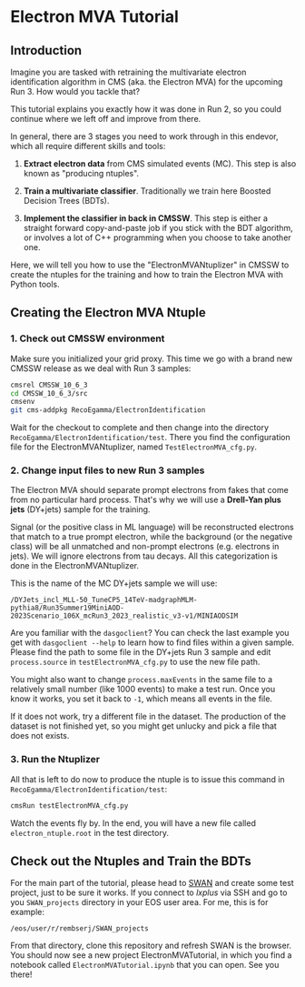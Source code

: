 # Electron MVA Tutorial

## Introduction

Imagine you are tasked with retraining the multivariate electron identification algorithm in CMS (aka. the Electron MVA) for the upcoming Run 3. How would you tackle that?

This tutorial explains you exactly how it was done in Run 2, so you could continue where we left off and improve from there.

In general, there are 3 stages you need to work through in this endevor, which all require different skills and tools:

1. **Extract electron data** from CMS simulated events (MC). This step is also known as "producing ntuples".

2. **Train a multivariate classifier**. Traditionally we train here Boosted Decision Trees (BDTs).
   
3. **Implement the classifier in back in CMSSW**. This step is either a straight forward copy-and-paste job if you stick with the BDT algorithm, or involves a lot of C++ programming when you choose to take another one.
   
Here, we will tell you how to use the "ElectronMVANtuplizer" in CMSSW to create the ntuples for the training and how to train the Electron MVA with Python tools.

## Creating the Electron MVA Ntuple

### 1. Check out CMSSW environment

Make sure you initialized your grid proxy. This time we go with a brand new CMSSW release as we deal with Run 3 samples:

```Bash
cmsrel CMSSW_10_6_3
cd CMSSW_10_6_3/src
cmsenv
git cms-addpkg RecoEgamma/ElectronIdentification
```

Wait for the checkout to complete and then change into the directory `RecoEgamma/ElectronIdentification/test`. There you find the configuration file for the ElectronMVANtuplizer, named `TestElectronMVA_cfg.py`.

### 2. Change input files to new Run 3 samples

The Electron MVA should separate prompt electrons from fakes that come from no particular hard process. That's why we will use a **Drell-Yan plus jets** (DY+jets) sample for the training.

Signal (or the positive class in ML language) will be reconstructed electrons that match to a true prompt electron, while the background (or the negative class) will be all unmatched and non-prompt electrons (e.g. electrons in jets). We will ignore electrons from tau decays. All this categorization is done in the ElectronMVANtuplizer.

This is the name of the MC DY+jets sample we will use:
```
/DYJets_incl_MLL-50_TuneCP5_14TeV-madgraphMLM-pythia8/Run3Summer19MiniAOD-2023Scenario_106X_mcRun3_2023_realistic_v3-v1/MINIAODSIM
```

Are you familiar with the `dasgoclient`? You can check the last example you get with `dasgoclient --help` to learn how to find files within a given sample. Please find the path to some file in the DY+jets Run 3 sample and edit `process.source` in `testElectronMVA_cfg.py` to use the new file path.

You might also want to change `process.maxEvents` in the same file to a relatively small number (like 1000 events) to make a test run. Once you know it works, you set it back to `-1`, which means all events in the file.

If it does not work, try a different file in the dataset. The production of the dataset is not finished yet, so you might get unlucky and pick a file that does not exists.

### 3. Run the Ntuplizer

All that is left to do now to produce the ntuple is to issue this command in `RecoEgamma/ElectronIdentification/test`:
    
```Bash
cmsRun testElectronMVA_cfg.py
```

Watch the events fly by. In the end, you will have a new file called `electron_ntuple.root` in the test directory.

## Check out the Ntuples and Train the BDTs

For the main part of the tutorial, please head to [SWAN](https://swan.cern.ch) and create some test project, just to be
sure it works. If you connect to _lxplus_ via SSH and go to you `SWAN_projects` directory in your EOS user area. For me,
this is for example:

```
/eos/user/r/rembserj/SWAN_projects
```

From that directory, clone this repository and refresh SWAN is the browser. You should now see a new project ElectronMVATutorial, in which you find a notebook called `ElectronMVATutorial.ipynb` that you can open. See you there!
